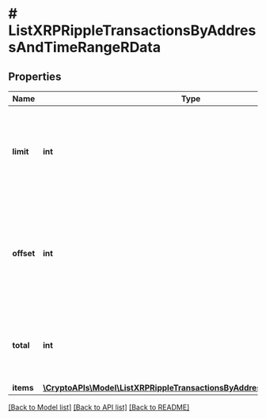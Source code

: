 # # ListXRPRippleTransactionsByAddressAndTimeRangeRData

## Properties

Name | Type | Description | Notes
------------ | ------------- | ------------- | -------------
**limit** | **int** | Defines how many items should be returned in the response per page basis. |
**offset** | **int** | The starting index of the response items, i.e. where the response should start listing the returned items. |
**total** | **int** | Defines the total number of items returned in the response. |
**items** | [**\CryptoAPIs\Model\ListXRPRippleTransactionsByAddressAndTimeRangeRI[]**](ListXRPRippleTransactionsByAddressAndTimeRangeRI.md) |  |

[[Back to Model list]](../../README.md#models) [[Back to API list]](../../README.md#endpoints) [[Back to README]](../../README.md)
